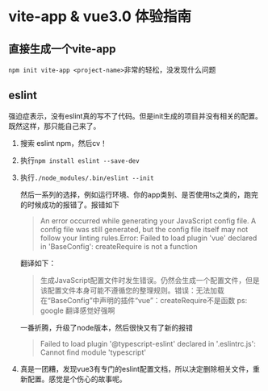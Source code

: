 # vite-app & vue3.0 体验指南

## 直接生成一个vite-app

  `npm init vite-app <project-name>`非常的轻松，没发现什么问题

## eslint

  强迫症表示，没有eslint真的写不了代码。但是init生成的项目并没有相关的配置。既然这样，那只能自己来了。

  1. 搜索 eslint npm，然后cv！
  2. 执行`npm install eslint --save-dev`
  3. 执行`./node_modules/.bin/eslint --init`

      然后一系列的选择，例如运行环境、你的app类别、是否使用ts之类的，跑完的时候成功的报错了。报错如下
      > An error occurred while generating your JavaScript config file. A config file was still generated, but the config file itself may not follow your linting rules.Error: Failed to load plugin 'vue' declared in 'BaseConfig': createRequire is not a function

      翻译如下：
      >生成JavaScript配置文件时发生错误。仍然会生成一个配置文件，但是该配置文件本身可能不遵循您的整理规则。错误：无法加载在“BaseConfig”中声明的插件“vue”：createRequire不是函数
      ps: google 翻译感觉好强啊

      一番折腾，升级了node版本，然后很快又有了新的报错
      >Failed to load plugin '@typescript-eslint' declared in '.eslintrc.js': Cannot find module 'typescript'

  4. 真是一团糟，发现vue3有专门的eslint配置文档，所以决定删除相关文件，重新配置。感觉是个伤心的故事呢。
  